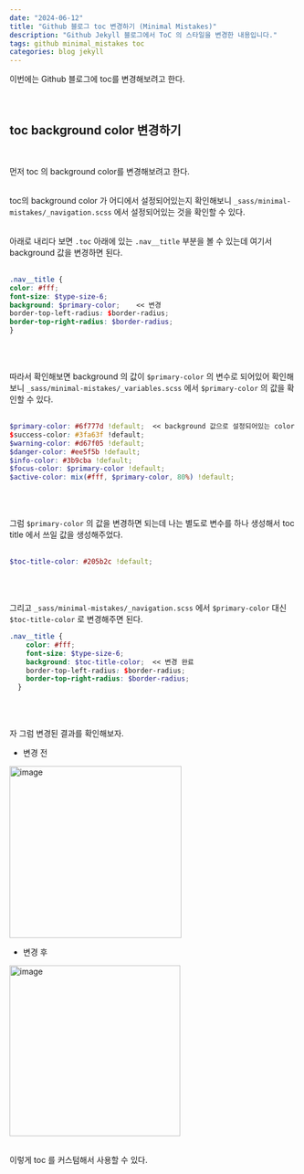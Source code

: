 ```yaml
---
date: "2024-06-12"
title: "Github 블로그 toc 변경하기 (Minimal Mistakes)"
description: "Github Jekyll 블로그에서 ToC 의 스타일을 변경한 내용입니다."
tags: github minimal_mistakes toc
categories: blog jekyll
---
```


이번에는 Github 블로그에 toc를 변경해보려고 한다.  
<br><br>

## toc background color 변경하기
<br>

먼저 toc 의 background color를 변경해보려고 한다.    
<br>

toc의 background color 가 어디에서 설정되어있는지 확인해보니 `_sass/minimal-mistakes/_navigation.scss` 에서 설정되어있는 것을 확인할 수 있다.  
<br>

아래로 내리다 보면 `.toc` 아래에 있는 `.nav__title` 부분을 볼 수 있는데 여기서 background 값을 변경하면 된다.  
<br>

```scss
.nav__title {
color: #fff;
font-size: $type-size-6;
background: $primary-color;    << 변경
border-top-left-radius: $border-radius;
border-top-right-radius: $border-radius;
}
```
<br>
<br>

따라서 확인해보면 background 의 값이 `$primary-color` 의 변수로 되어있어 확인해보니 `_sass/minimal-mistakes/_variables.scss` 에서 `$primary-color` 의 값을 확인할 수 있다.  
<br>

```scss
$primary-color: #6f777d !default;  << background 값으로 설정되어있는 color
$success-color: #3fa63f !default;
$warning-color: #d67f05 !default;
$danger-color: #ee5f5b !default;
$info-color: #3b9cba !default;
$focus-color: $primary-color !default;
$active-color: mix(#fff, $primary-color, 80%) !default;
```
<br>
<br>

그럼 `$primary-color` 의 값을 변경하면 되는데 나는 별도로 변수를 하나 생성해서 toc title 에서 쓰일 값을 생성해주었다.  
<br>

```scss
$toc-title-color: #205b2c !default;
```
<br>
<br>

그리고 `_sass/minimal-mistakes/_navigation.scss` 에서 `$primary-color` 대신 `$toc-title-color` 로 변경해주면 된다.
<br>

```scss
.nav__title {
    color: #fff;
    font-size: $type-size-6;
    background: $toc-title-color;  << 변경 완료
    border-top-left-radius: $border-radius;
    border-top-right-radius: $border-radius;
  }
```
<br>
<br>

자 그럼 변경된 결과를 확인해보자.
<br>

- 변경 전  
<img width="301" alt="image" src="https://github.com/JIKOID/jikoid.github.io/assets/48994100/e407f4ec-cc01-4ca6-9047-6a9d0d8cf7de">
<br>

- 변경 후  
<img width="299" alt="image" src="https://github.com/JIKOID/jikoid.github.io/assets/48994100/824db9ba-b372-4ed4-9a70-410c17b72e7f">
<br><br>

이렇게 toc 를 커스텀해서 사용할 수 있다.  
